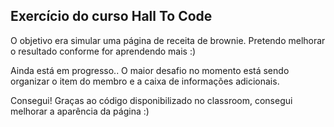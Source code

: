 <h2>Exercício do curso Hall To Code</h2>
<p>O objetivo era simular uma página de receita de brownie. Pretendo melhorar o resultado conforme for aprendendo mais :)</p>
<p>Ainda está em progresso.. O maior desafio no momento está sendo organizar o item do membro e a caixa de informações adicionais.</p>
<p>Consegui! Graças ao código disponibilizado no classroom, consegui melhorar a aparência da página :)</p>
